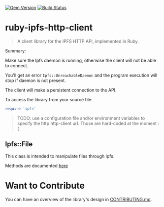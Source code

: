 [![Gem Version](https://badge.fury.io/rb/ruby-ipfs-http-client.svg)](https://badge.fury.io/rb/ruby-ipfs-http-client)
[![Build Status](https://travis-ci.org/tbenett/ruby-ipfs-http-client.svg?branch=master)](https://travis-ci.org/tbenett/ruby-ipfs-http-client)

# ruby-ipfs-http-client

> A client library for the IPFS HTTP API, implemented in Ruby.

Summary:

Make sure the Ipfs daemon is running, otherwise
the client will not be able to connect.

You'll get an error `Ipfs::UnreachableDaemon` and the program
execution will stop if daemon is not present.

The client will make a persistent connection to the API.

To access the library from your source file:

```ruby
require 'ipfs'
```

> TODO: use a configuration file and/or environment variables to specify the http http-client url.
Those are hard-coded at the moment :(

## Ipfs::File

This class is intended to manipulate files through Ipfs.

Methods are documented [here](https://www.rubydoc.info/gems/ruby-ipfs-http-client/Ipfs/File)

# Want to Contribute

You can have an overview of the library's design in [CONTRIBUTING.md](./CONTRIBUTING.md).